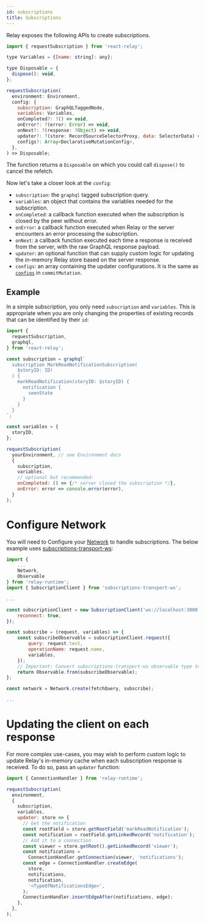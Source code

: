 ```yaml
---
id: subscriptions
title: Subscriptions
---
```


Relay exposes the following APIs to create subscriptions.

```javascript
import { requestSubscription } from 'react-relay';

type Variables = {[name: string]: any};

type Disposable = {
  dispose(): void,
};

requestSubscription(
  environment: Environment,
  config: {
    subscription: GraphQLTaggedNode,
    variables: Variables,
    onCompleted?: ?() => void,
    onError?: ?(error: Error) => void,
    onNext?: ?(response: ?Object) => void,
    updater?: ?(store: RecordSourceSelectorProxy, data: SelectorData) => void,
    configs?: Array<DeclarativeMutationConfig>,
  },
) => Disposable;
```
The function returns a `Disposable` on which you could call `dispose()` to cancel the refetch.

Now let's take a closer look at the `config`:

* `subscription`: the `graphql` tagged subscription query.
* `variables`: an object that contains the variables needed for the subscription.
* `onCompleted`: a callback function executed when the subscription is closed by
  the peer without error.
* `onError`: a callback function executed when Relay or the server encounters an
  error processing the subscription.
* `onNext`: a callback function executed each time a response is received from
  the server, with the raw GraphQL response payload.
* `updater`: an optional function that can supply custom logic for updating the
  in-memory Relay store based on the server response.
* `configs`: an array containing the updater configurations. It is the same as [`configs`](./mutations#updater-configs) in `commitMutation`.

## Example

In a simple subscription, you only need `subscription` and `variables`. This is
appropriate when you are only changing the properties of existing records that
can be identified by their `id`:

```javascript
import {
  requestSubscription,
  graphql,
} from 'react-relay';

const subscription = graphql`
  subscription MarkReadNotificationSubscription(
    $storyID: ID!
  ) {
    markReadNotification(storyID: $storyID) {
      notification {
        seenState
      }
    }
  }
`;

const variables = {
  storyID,
};

requestSubscription(
  yourEnvironment, // see Environment docs
  {
    subscription,
    variables,
    // optional but recommended:
    onCompleted: () => {/* server closed the subscription */},
    onError: error => console.error(error),
  }
);
```

# Configure Network

You will need to Configure your [Network](./networklayer) to handle subscriptions. The below example uses [subscriptions-transport-ws](https://github.com/apollographql/subscriptions-transport-ws):

```javascript
import {
    ...
    Network,
    Observable
} from 'relay-runtime';
import { SubscriptionClient } from 'subscriptions-transport-ws';

...

const subscriptionClient = new SubscriptionClient('ws://localhost:3000', {
    reconnect: true,
});

const subscribe = (request, variables) => {
    const subscribeObservable = subscriptionClient.request({
        query: request.text,
        operationName: request.name,
        variables,
    });
    // Important: Convert subscriptions-transport-ws observable type to Relay's
    return Observable.from(subscribeObservable);
};

const network = Network.create(fetchQuery, subscribe);

...
```

# Updating the client on each response

For more complex use-cases, you may wish to perform custom logic to update
Relay's in-memory cache when each subscription response is received. To do so,
pass an `updater` function:

```javascript
import { ConnectionHandler } from 'relay-runtime';

requestSubscription(
  environment,
  {
    subscription,
    variables,
    updater: store => {
      // Get the notification
      const rootField = store.getRootField('markReadNotification');
      const notification = rootField.getLinkedRecord('notification');
      // Add it to a connection
      const viewer = store.getRoot().getLinkedRecord('viewer');
      const notifications =
        ConnectionHandler.getConnection(viewer, 'notifications');
      const edge = ConnectionHandler.createEdge(
        store,
        notifications,
        notification,
        '<TypeOfNotificationsEdge>',
      );
      ConnectionHandler.insertEdgeAfter(notifications, edge);
    },
  },
);
```
